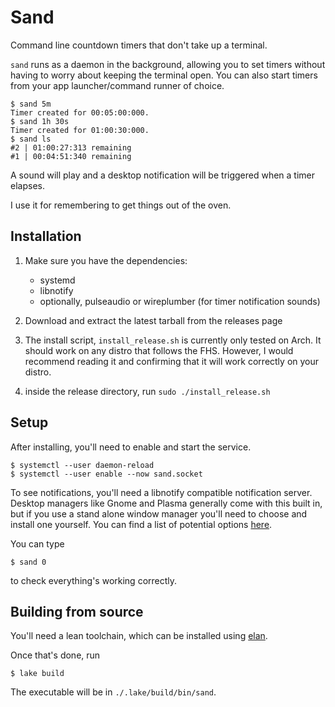 # Sand

Command line countdown timers that don't take up a terminal.

`sand` runs as a daemon in the background, allowing you to set timers
without having to worry about keeping the terminal open. You can also start 
timers from your app launcher/command runner of choice.

```console
$ sand 5m
Timer created for 00:05:00:000.
$ sand 1h 30s
Timer created for 01:00:30:000.
$ sand ls
#2 | 01:00:27:313 remaining
#1 | 00:04:51:340 remaining
```
A sound will play and a desktop notification will be triggered when a timer 
elapses.

I use it for remembering to get things out of the oven.

## Installation

1. Make sure you have the dependencies: 
    - systemd
    - libnotify
    - optionally, pulseaudio or wireplumber (for timer notification sounds)

2. Download and extract the latest tarball from the releases page
3. The install script, `install_release.sh` is currently only tested on Arch.
   It should work on any distro that follows the FHS. However, I would
   recommend reading it and confirming that it will work correctly on your 
   distro.
4. inside the release directory, run `sudo ./install_release.sh`

## Setup
After installing, you'll need to enable and start the service. 

```console
$ systemctl --user daemon-reload
$ systemctl --user enable --now sand.socket
```

To see notifications, you'll need a libnotify compatible notification server. 
Desktop managers like Gnome and Plasma generally come with this built in, but 
if you use a stand alone window manager you'll need to choose and install one 
yourself. You can find a list of potential options [here](https://wiki.archlinux.org/title/Desktop_notifications#Standalone).

You can type 
```console
$ sand 0
```
to check everything's working correctly.

## Building from source
You'll need a lean toolchain, which can be installed using [elan](https://github.com/leanprover/elan). 

Once that's done, run
```console
$ lake build
```

The executable will be in `./.lake/build/bin/sand`.
